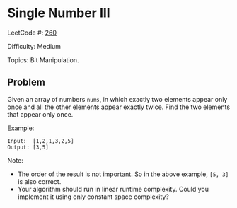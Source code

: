 # Single Number III

LeetCode #: [260](https://leetcode.com/problems/single-number-iii/)

Difficulty: Medium

Topics: Bit Manipulation.

## Problem

Given an array of numbers `nums`, in which exactly two elements appear only once and all the other elements appear exactly twice. Find the two elements that appear only once.

Example:

```text
Input:  [1,2,1,3,2,5]
Output: [3,5]
```

Note:

- The order of the result is not important. So in the above example, `[5, 3]` is also correct.
- Your algorithm should run in linear runtime complexity. Could you implement it using only constant space complexity?
